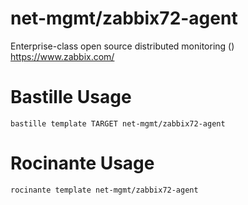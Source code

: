 # net-mgmt/zabbix72-agent
Enterprise-class open source distributed monitoring ()
https://www.zabbix.com/

# Bastille Usage
```shell
bastille template TARGET net-mgmt/zabbix72-agent
```

# Rocinante Usage
```shell
rocinante template net-mgmt/zabbix72-agent
```
